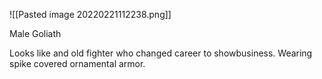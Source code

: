 ![[Pasted image 20220221112238.png]]

Male Goliath 

Looks like and old fighter who changed career to showbusiness. Wearing spike covered ornamental armor.
